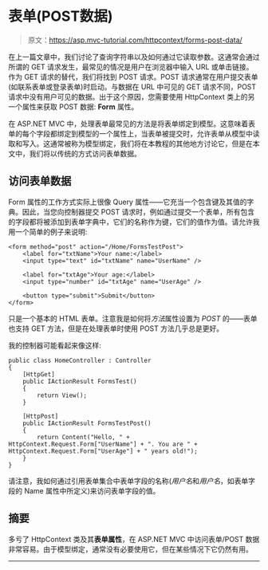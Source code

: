 # 表单(POST数据)

> 原文：<https://asp.mvc-tutorial.com/httpcontext/forms-post-data/>

在上一篇文章中，我们讨论了查询字符串以及如何通过它读取参数。这通常会通过所谓的 GET 请求发生，最常见的情况是用户在浏览器中输入 URL 或单击链接。作为 GET 请求的替代，我们将找到 POST 请求。POST 请求通常在用户提交表单(如联系表单或登录表单)时启动。与数据在 URL 中可见的 GET 请求不同，POST 请求中没有用户可见的数据。出于这个原因，您需要使用 HttpContext 类上的另一个属性来获取 POST 数据: **Form** 属性。

在 ASP.NET MVC 中，处理表单最常见的方法是将表单绑定到模型。这意味着表单的每个字段都绑定到模型的一个属性上，当表单被提交时，允许表单从模型中读取和写入。这通常被称为模型绑定，我们将在本教程的其他地方讨论它，但是在本文中，我们将以传统的方式访问表单数据。

## 访问表单数据

Form 属性的工作方式实际上很像 Query 属性——它充当一个包含键及其值的字典。因此，当您向控制器提交 POST 请求时，例如通过提交一个表单，所有包含的字段都将被添加到表单字典中，它们的名称作为键，它们的值作为值。请允许我用一个简单的例子来说明:

```
<form method="post" action="/Home/FormsTestPost">  
    <label for="txtName">Your name:</label>  
    <input type="text" id="txtName" name="UserName" />  

    <label for="txtAge">Your age:</label>  
    <input type="number" id="txtAge" name="UserAge" />  

    <button type="submit">Submit</button>  
</form>
```

只是一个基本的 HTML 表单。注意我是如何将*方法*属性设置为 *POST* 的——表单也支持 GET 方法，但是在处理表单时使用 POST 方法几乎总是更好。

<input type="hidden" name="IL_IN_ARTICLE">

我的控制器可能看起来像这样:

```
public class HomeController : Controller  
{  
    [HttpGet]  
    public IActionResult FormsTest()  
    {  
        return View();  
    }  

    [HttpPost]  
    public IActionResult FormsTestPost()  
    {  
        return Content("Hello, " + HttpContext.Request.Form["UserName"] + ". You are " + HttpContext.Request.Form["UserAge"] + " years old!");  
    }  
}
```

请注意，我如何通过引用表单集合中表单字段的名称(*用户名*和*用户名*，如表单字段的 Name 属性中所定义)来访问表单字段的值。

## 摘要

多亏了 HttpContext 类及其**表单属性**，在 ASP.NET MVC 中访问表单/POST 数据非常容易。由于模型绑定，通常没有必要使用它，但在某些情况下它仍然有用。

* * *